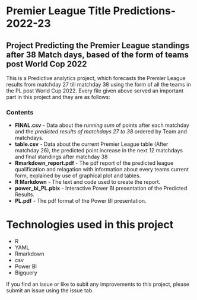 # Premier League Title Predictions-2022-23
## Project Predicting the Premier League standings after 38 Match days, based of the form of teams post World Cop 2022

This is a Predictive analytics project, which forecasts the Premier League results from matchday 27 till matchday 38 using the form of all the teams in the PL post World 
Cup 2022. Every file given above served an important part in this project and they are as follows:

### Contents

* **FINAL.csv** - Data about the *running sum* of points after each matchday and the *predicted results of matchdays 27 to 38* ordered by Team and matchdays.
* **table.csv** - Data about the current Premier League table (After matchday 26), the predicted point increase in the next 12 matchdays and final standings after matchday 38
* **Rmarkdown_report.pdf** - The pdf report of the predicted league qualification and relagation with information about every teams current form, explained by use of graphical plot and tables.
* **R Markdown** - The text and code used to create the report.
* **power_bi_PL.pbix** - Interactive Power BI presentation of the Predicted Results.
* **PL.pdf** - The pdf format of the Power BI presentation.

# Technologies used in this project

* R
* YAML
* Rmarkdown
* csv
* Power BI
* Bigquery

If you find an issue or like to subit any improvements to this project, please submit an issue using the issue tab.
